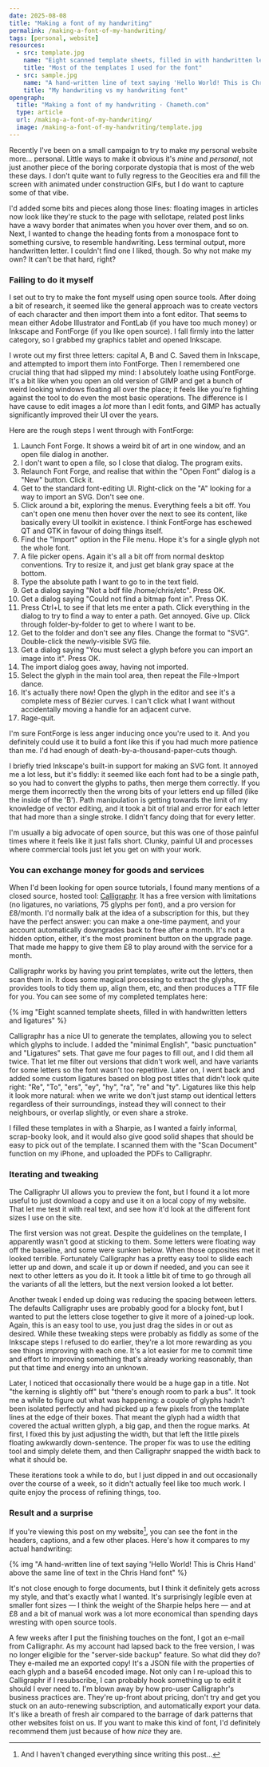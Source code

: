 ```yaml
---
date: 2025-08-08
title: "Making a font of my handwriting"
permalink: /making-a-font-of-my-handwriting/
tags: [personal, website]
resources:
  - src: template.jpg
    name: "Eight scanned template sheets, filled in with handwritten letters and ligatures"
    title: "Most of the templates I used for the font"
  - src: sample.jpg
    name: "A hand-written line of text saying 'Hello World! This is Chris Hand' above the same line of text in the Chris Hand font"
    title: "My handwriting vs my handwriting font"
opengraph:
  title: "Making a font of my handwriting · Chameth.com"
  type: article
  url: /making-a-font-of-my-handwriting/
  image: /making-a-font-of-my-handwriting/template.jpg
---
```


Recently I've been on a small campaign to try to make my personal website
more… personal. Little ways to make it obvious it's _mine_ and _personal_,
not just another piece of the boring corporate dystopia that is most of
the web these days. I don't quite want to fully regress to the Geocities era
and fill the screen with animated under construction GIFs, but I do want to
capture some of that vibe.

I'd added some bits and pieces along those lines: floating images in articles
now look like they're stuck to the page with sellotape, related post
links have a wavy border that animates when you hover over them, and so on.
Next, I wanted to change the heading fonts from a monospace font to something
cursive, to resemble handwriting. Less terminal output, more handwritten letter.
I couldn't find one I liked, though. So why not make my own? It can't be that
hard, right?

### Failing to do it myself

I set out to try to make the font myself using open source tools. After doing
a bit of research, it seemed like the general approach was to create vectors of
each character and then import them into a font editor. That seems to mean
either Adobe Illustrator and FontLab (if you have too much money) or Inkscape
and FontForge (if you like open source). I fall firmly into the latter category,
so I grabbed my graphics tablet and opened Inkscape.

<!--more-->

I wrote out my first three letters: capital A, B and C. Saved them in Inkscape,
and attempted to import them into FontForge. Then I remembered one crucial
thing that had slipped my mind: I absolutely loathe using FontForge. It's a bit
like when you open an old version of GIMP and get a bunch of weird looking
windows floating all over the place; it feels like you're fighting against the
tool to do even the most basic operations. The difference is I have cause to
edit images a _lot_ more than I edit fonts, and GIMP has actually significantly
improved their UI over the years.

Here are the rough steps I went through with FontForge:

1. Launch Font Forge. It shows a weird bit of art in one window, and an open
   file dialog in another.
2. I don't want to open a file, so I close that dialog. The program exits.
3. Relaunch Font Forge, and realise that within the "Open Font" dialog is a
   "New" button. Click it.
4. Get to the standard font-editing UI. Right-click on the "A" looking for
   a way to import an SVG. Don't see one.
5. Click around a bit, exploring the menus. Everything feels a bit off.
   You can't open one menu then hover over the next to see its content, like
   basically every UI toolkit in existence. I think FontForge has eschewed QT
   and GTK in favour of doing things itself.
6. Find the "Import" option in the File menu. Hope it's for a single glyph not
   the whole font.
7. A file picker opens. Again it's all a bit off from normal desktop
   conventions. Try to resize it, and just get blank gray space at the bottom.
8. Type the absolute path I want to go to in the text field.
9. Get a dialog saying "Not a bdf file /home/chris/etc". Press OK.
10. Get a dialog saying "Could not find a bitmap font in". Press OK.
11. Press Ctrl+L to see if that lets me enter a path. Click everything in the
    dialog to try to find a way to enter a path. Get annoyed. Give up. Click
    through folder-by-folder to get to where I want to be.
12. Get to the folder and don't see any files. Change the format to "SVG".
    Double-click the newly-visible SVG file.
13. Get a dialog saying "You must select a glyph before you can import an image 
    into it". Press OK.
14. The import dialog goes away, having not imported. 
15. Select the glyph in the main tool area, then repeat the File→Import dance.
16. It's actually there now! Open the glyph in the editor and see it's
    a complete mess of Bézier curves. I can't click what I want without 
    accidentally moving a handle for an adjacent curve.
17. Rage-quit.

I'm sure FontForge is less anger inducing once you're used to it. And you
definitely could use it to build a font like this if you had much more patience
than me. I'd had enough of death-by-a-thousand-paper-cuts though.

I briefly tried Inkscape's built-in support for making an SVG font. It annoyed
me a lot less, but it's fiddly: it seemed like each font had to be a single
path, so you had to convert the glyphs to paths, then merge them correctly.
If you merge them incorrectly then the wrong bits of your letters end up
filled (like the inside of the 'B'). Path manipulation is getting towards the
limit of my knowledge of vector editing, and it took a bit of trial and error
for each letter that had more than a single stroke. I didn't fancy doing that
for every letter.

I'm usually a big advocate of open source, but this was one of those painful
times where it feels like it just falls short. Clunky, painful UI and processes
where commercial tools just let you get on with your work.

### You can exchange money for goods and services

When I'd been looking for open source tutorials, I found many mentions of
a closed source, hosted tool: [Calligraphr](https://www.calligraphr.com/en/).
It has a free version with limitations (no ligatures, no variations, 75
glyphs per font), and a pro version for £8/month. I'd normally balk at the
idea of a subscription for this, but they have the perfect answer: you can
make a one-time payment, and your account automatically downgrades back to free
after a month. It's not a hidden option, either, it's the most prominent button
on the upgrade page. That made me happy to give them £8 to play around with
the service for a month.

Calligraphr works by having you print templates, write out the letters, then
scan them in. It does some magical processing to extract the glyphs, provides
tools to tidy them up, align them, etc, and then produces a TTF file for you.
You can see some of my completed templates here:

{% img "Eight scanned template sheets, filled in with handwritten letters and ligatures" %}

Calligraphr has a nice UI to generate the templates, allowing you to select
which glyphs to include. I added the "minimal English", "basic punctuation"
and "Ligatures" sets. That gave me four pages to fill out, and I did them all
twice. That let me filter out versions that didn't work well, and have
variants for some letters so the font wasn't too repetitive. Later on, I went
back and added some custom ligatures based on blog post titles that didn't look
quite right: "Re", "To", "ers", "ey", "hy", "ra", "re" and "ty". Ligatures like
this help it look more natural: when we write we don't just stamp out identical
letters regardless of their surroundings, instead they will connect to their
neighbours, or overlap slightly, or even share a stroke.

I filled these templates in with a Sharpie, as I wanted a fairly informal, 
scrap-booky look, and it would also give good solid shapes that should be easy
to pick out of the template. I scanned them with the "Scan Document" function
on my iPhone, and uploaded the PDFs to Calligraphr.

### Iterating and tweaking

The Calligraphr UI allows you to preview the font, but I found it a lot more
useful to just download a copy and use it on a local copy of my website.
That let me test it with real text, and see how it'd look at the different font
sizes I use on the site.

The first version was not great. Despite the guidelines on the template, I
apparently wasn't good at sticking to them. Some letters were floating way off
the baseline, and some were sunken below. When those opposites met it looked
terrible. Fortunately Calligraphr has a pretty easy tool to slide each letter up
and down, and scale it up or down if needed, and you can see it next to other
letters as you do it. It took a little bit of time to go through all the
variants of all the letters, but the next version looked a lot better.

Another tweak I ended up doing was reducing the spacing between letters. The
defaults Calligraphr uses are probably good for a blocky font, but I wanted to
put the letters close together to give it more of a joined-up look.
Again, this is an easy tool to use, you just drag the sides in or out as
desired. While these tweaking steps were probably as fiddly as some of the
Inkscape steps I refused to do earlier, they're a lot more rewarding as you
see things improving with each one. It's a lot easier for me to commit time
and effort to improving something that's already working reasonably, than put
that time and energy into an unknown.

Later, I noticed that occasionally there would be a huge gap in a title. Not
"the kerning is slightly off" but "there's enough room to park a bus". It took
me a while to figure out what was happening: a couple of glyphs
hadn't been isolated perfectly and had picked up a few pixels from the template
lines at the edge of their boxes. That meant the glyph had a width that covered
the actual written glyph, a big gap, and then the rogue marks. At first, I fixed
this by just adjusting the width, but that left the little pixels floating
awkwardly down-sentence. The proper fix was to use the editing tool and simply
delete them, and then Calligraphr snapped the width back to what it should be.

These iterations took a while to do, but I just dipped in and out occasionally
over the course of a week, so it didn't actually feel like too much work. I
quite enjoy the process of refining things, too.

### Result and a surprise

If you're viewing this post on my website[^1], you can see the font in the
headers, captions, and a few other places. Here's how it compares to my actual
handwriting:

{% img "A hand-written line of text saying 'Hello World! This is Chris Hand' above the same line of text in the Chris Hand font" %}

It's not close enough to forge documents, but I think it definitely gets
across my style, and that's exactly what I wanted. It's surprisingly legible
even at smaller font sizes — I think the weight of the Sharpie helps here — and
at £8 and a bit of manual work was a lot more economical than spending days
wresting with open source tools.

A few weeks after I put the finishing touches on the font, I got an e-mail 
from Calligraphr. As my account had lapsed back to the free version, I was
no longer eligible for the "server-side backup" feature. So what did they do?
They e-mailed me an exported copy! It's a JSON file with the properties of each
glyph and a base64 encoded image. Not only can I re-upload this to Calligraphr
if I resubscribe, I can probably hook something up to edit it should I ever
need to. I'm blown away by how pro-user Calligraphr's business practices are.
They're up-front about pricing, don't try and get you stuck on an auto-renewing
subscription, and automatically export your data. It's like a breath of fresh
air compared to the barrage of dark patterns that other websites foist on us.
If you want to make this kind of font, I'd definitely recommend them just
because of how _nice_ they are.

[^1]: And I haven't changed everything since writing this post…